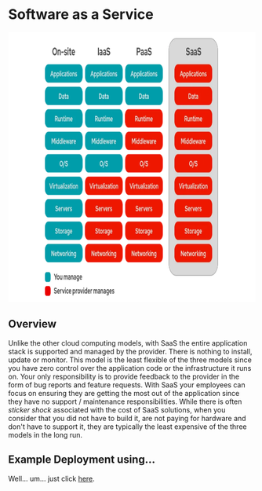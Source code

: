 # Software as a Service
<img src="../images/models4.png" alt="On Nooo!" witdh="550" height="550">

## Overview
Unlike the other cloud computing models, with SaaS the entire application stack is supported and managed by the provider.  There is nothing to install, update or monitor.  This model is the least flexible of the three models since you have zero control over the application code or the infrastructure it runs on.  Your only responsibility is to provide feedback to the provider in the form of bug reports and feature requests.  With SaaS your employees can focus on ensuring they are getting the most out of the application since they have no support / maintenance responsibilities. While there is often *sticker shock* associated with the cost of SaaS solutions, when you consider that you did not have to build it, are not paying for hardware and don't have to support it, they are typically the least expensive of the three models in the long run.
## Example Deployment using...
Well... um... just click [here](https://finance.yahoo.com/quote/GOOG/).
